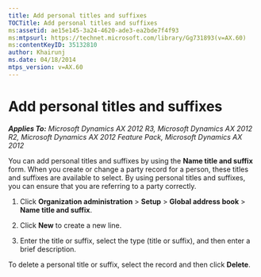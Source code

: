 ```yaml
---
title: Add personal titles and suffixes
TOCTitle: Add personal titles and suffixes
ms:assetid: ae15e145-3a24-4620-ade3-ea2bde7f4f93
ms:mtpsurl: https://technet.microsoft.com/library/Gg731893(v=AX.60)
ms:contentKeyID: 35132810
author: Khairunj
ms.date: 04/18/2014
mtps_version: v=AX.60
---
```


# Add personal titles and suffixes 


_**Applies To:** Microsoft Dynamics AX 2012 R3, Microsoft Dynamics AX 2012 R2, Microsoft Dynamics AX 2012 Feature Pack, Microsoft Dynamics AX 2012_

You can add personal titles and suffixes by using the **Name title and suffix** form. When you create or change a party record for a person, these titles and suffixes are available to select. By using personal titles and suffixes, you can ensure that you are referring to a party correctly.

1.  Click **Organization administration** \> **Setup** \> **Global address book** \> **Name title and suffix**.

2.  Click **New** to create a new line.

3.  Enter the title or suffix, select the type (title or suffix), and then enter a brief description.

To delete a personal title or suffix, select the record and then click **Delete**.

  


